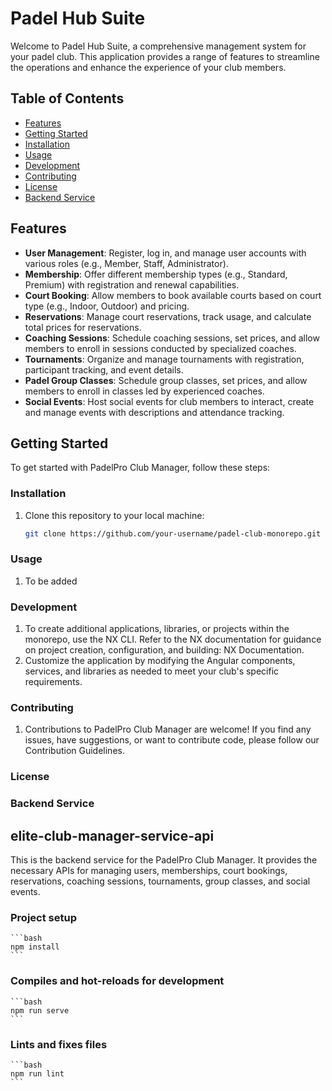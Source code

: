 # Padel Hub Suite

Welcome to Padel Hub Suite, a comprehensive management system for your padel club.
This application provides a range of features to streamline the operations and enhance the experience of your club members.

## Table of Contents
- [Features](#features)
- [Getting Started](#getting-started)
- [Installation](#installation)
- [Usage](#usage)
- [Development](#development)
- [Contributing](#contributing)
- [License](#license)
- [Backend Service](#elite-club-manager-service-api)

## Features
- **User Management**: Register, log in, and manage user accounts with various roles (e.g., Member, Staff, Administrator).
- **Membership**: Offer different membership types (e.g., Standard, Premium) with registration and renewal capabilities.
- **Court Booking**: Allow members to book available courts based on court type (e.g., Indoor, Outdoor) and pricing.
- **Reservations**: Manage court reservations, track usage, and calculate total prices for reservations.
- **Coaching Sessions**: Schedule coaching sessions, set prices, and allow members to enroll in sessions conducted by specialized coaches.
- **Tournaments**: Organize and manage tournaments with registration, participant tracking, and event details.
- **Padel Group Classes**: Schedule group classes, set prices, and allow members to enroll in classes led by experienced coaches.
- **Social Events**: Host social events for club members to interact, create and manage events with descriptions and attendance tracking.

## Getting Started

To get started with PadelPro Club Manager, follow these steps:

### Installation
1. Clone this repository to your local machine:
    ```bash
    git clone https://github.com/your-username/padel-club-monorepo.git
    ```

### Usage
1. To be added

### Development
1. To create additional applications, libraries, or projects within the monorepo, use the NX CLI. Refer to the NX documentation for guidance on project creation, configuration, and building: NX Documentation.
2. Customize the application by modifying the Angular components, services, and libraries as needed to meet your club's specific requirements.

### Contributing
1. Contributions to PadelPro Club Manager are welcome! If you find any issues, have suggestions, or want to contribute code, please follow our Contribution Guidelines.

### License

### Backend Service

<elite-club-manager-service-api>

## elite-club-manager-service-api

This is the backend service for the PadelPro Club Manager. It provides the necessary APIs for managing users, memberships, court bookings, reservations, coaching sessions, tournaments, group classes, and social events.

### Project setup
    ```bash
    npm install
    ```

### Compiles and hot-reloads for development
    ```bash
    npm run serve
    ```

### Lints and fixes files
    ```bash
    npm run lint
    ```
